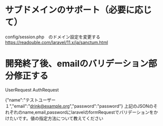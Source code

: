 # サブドメインのサポート（必要に応じて）
config/session.php　のドメイン設定を変更する
https://readouble.com/laravel/11.x/ja/sanctum.html

# 開発終了後、emailのバリデーション部分修正する
UserRequest
AuthRequest

{"name":"テストユーザー１","email":"drink@example.org","password":"password"}
上記のJSONのそれぞれのname,email,passwordにlaravelのformRequestでバリデーションをかけたいです。値の指定方法について教えてください